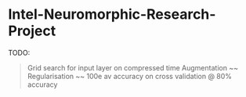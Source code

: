 # Intel-Neuromorphic-Research-Project

TODO:
>
>Grid search for input layer on compressed time
>Augmentation
>~~ Regularisation ~~
> 100e
> av accuracy on cross validation @ 80% accuracy